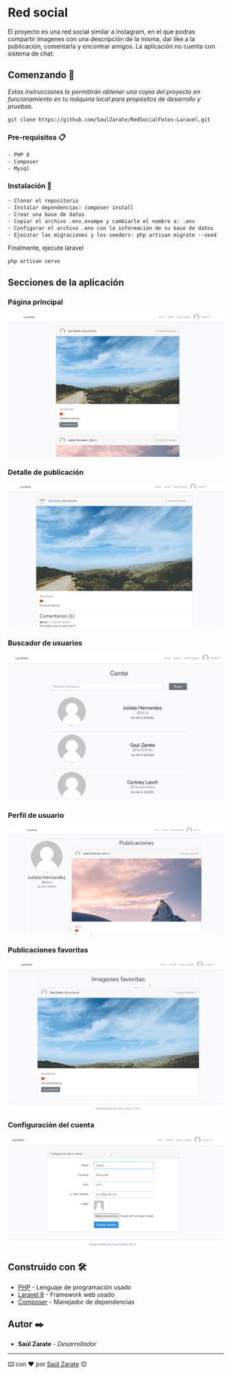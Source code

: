 # Red social 

El proyecto es una red social similar a instagram, en el que podras compartir imagenes con una descripción de la misma, dar like a la publicación, comentarla y encontrar amigos. La aplicación no cuenta con sistema de chat.

## Comenzando 🚀

_Estas instrucciones te permitirán obtener una copia del proyecto en funcionamiento en tu máquina local para propósitos de desarrollo y pruebas._

```
git clone https://github.com/SaulZarate/RedSocialFotos-Laravel.git
```


### Pre-requisitos 📋

```
- PHP 8
- Composer
- Mysql
```

### Instalación 🔧


```
- Clonar el repositorio
- Instalar dependencias: composer install
- Crear una base de datos
- Copiar el archivo .env.exampe y cambiarle el nombre a: .env
- Configurar el archivo .env con la información de su base de datos
- Ejecutar las migraciones y los seeders: php artisan migrate --seed
```

Finalmente, ejecute laravel
```
php artisan serve
```

## Secciones de la aplicación

### Página principal
![Pagina_principal]( https://github.com/SaulZarate/RedSocialFotos-Laravel/blob/main/Images-app/home.png )
### Detalle de publicación
![Detalle_de_publicacion]( https://github.com/SaulZarate/RedSocialFotos-Laravel/blob/main/Images-app/detalle_publicacion_de_otro_usuario.png )
### Buscador de usuarios
![Buscador_de_usuarios]( https://github.com/SaulZarate/RedSocialFotos-Laravel/blob/main/Images-app/buscador_de_usuarios.png )
### Perfil de usuario
![Perfil_de_usuario]( https://github.com/SaulZarate/RedSocialFotos-Laravel/blob/main/Images-app/perfil_de_otro_usuario.png )
### Publicaciones favoritas
![Publicaciones_favoritas]( https://github.com/SaulZarate/RedSocialFotos-Laravel/blob/main/Images-app/publicaciones_favoritas.png )
### Configuración del cuenta
![Configuracion_del_perfil]( https://github.com/SaulZarate/RedSocialFotos-Laravel/blob/main/Images-app/configuracion_de_perfil.png )

## Construido con 🛠️

* [PHP](https://www.php.net/) - Lenguaje de programación usado
* [Laravel 8](https://laravel.com/docs/8.x) - Framework web usado
* [Composer](https://getcomposer.org/) - Manejador de dependencias

## Autor ✒️

* **Saúl Zarate** - *Desarrollador*

---
 ⌨️ con ❤️ por [Saúl Zarate](https://github.com/SaulZarate) 😊 
